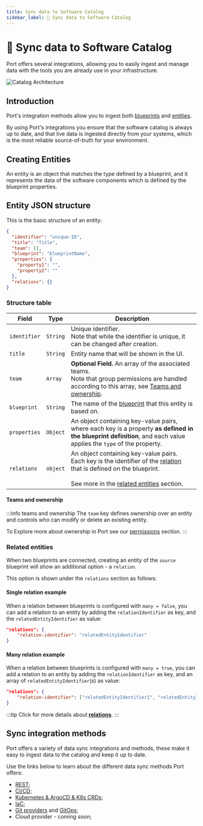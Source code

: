 ```yaml
---
title: Sync data to Software Catalog
sidebar_label: 🔌 Sync data to Software Catalog
---
```


# 🔌 Sync data to Software Catalog

Port offers several integrations, allowing you to easily ingest and manage data with the tools you are already use in your infrastructure.

![Catalog Architecture](../../../static/img/sync-data-to-catalog/catalog-arch.jpg)

## Introduction

Port's integration methods allow you to ingest both [blueprints](../define-your-data-model/setup-blueprint/setup-blueprint.md#blueprint-structure) and [entities](#entity-json-structure).

By using Port's integrations you ensure that the software catalog is always up to date, and that live data is ingested directly from your systems, which is the most reliable source-of-truth for your environment.

## Creating Entities

An entity is an object that matches the type defined by a blueprint, and it represents the data of the software components which is defined by the blueprint properties.

## Entity JSON structure

This is the basic structure of an entity:

```json showLineNumbers
{
  "identifier": "unique-ID",
  "title": "Title",
  "team": [],
  "blueprint": "blueprintName",
  "properties": {
    "property1": "",
    "property2": ""
  },
  "relations": {}
}
```

### Structure table

| Field        | Type     | Description                                                                                                                                                                                                                                                            |
| ------------ | -------- | ---------------------------------------------------------------------------------------------------------------------------------------------------------------------------------------------------------------------------------------------------------------------- |
| `identifier` | `String` | Unique identifier. <br /> Note that while the identifier is unique, it can be changed after creation.                                                                                                                                                                  |
| `title`      | `String` | Entity name that will be shown in the UI.                                                                                                                                                                                                                              |
| `team`       | `Array`  | **Optional Field.** An array of the associated teams. <br /> Note that group permissions are handled according to this array, see [Teams and ownership](#teams-and-ownership).                                                                                         |
| `blueprint`  | `String` | The name of the [blueprint](../define-your-data-model/setup-blueprint/setup-blueprint.md) that this entity is based on.                                                                                                                                                |
| `properties` | `Object` | An object containing key-value pairs, where each key is a property **as defined in the blueprint definition**, and each value applies the `type` of the property.                                                                                                      |
| `relations`  | `object` | An object containing key-value pairs.<br /> Each key is the identifier of the [relation](../define-your-data-model/relate-blueprints/relate-blueprints.md) that is defined on the blueprint.<br /><br />See more in the [related entities](#related-entities) section. |

#### Teams and ownership

:::info teams and ownership
The `team` key defines ownership over an entity and controls who can modify or delete an existing entity.

To Explore more about ownership in Port see our [permissions](../../sso-rbac/rbac/rbac.md) section.
:::

### Related entities

When two blueprints are connected, creating an entity of the `source` blueprint will show an additional option - a `relation`.

This option is shown under the `relations` section as follows:

#### Single relation example

When a relation between blueprints is configured with `many = false`, you can add a relation to an entity by adding the `relationIdentifier` as key, and the `relatedEntityIdentifier` as value:

```json showLineNumbers
"relations": {
    "relation-identifier": "relatedEntityIdentifier"
}
```

#### Many relation example

When a relation between blueprints is configured with `many = true`, you can add a relation to an entity by adding the `relationIdentifier` as key, and an array of `relatedEntityIdentifier`(s) as value:

```json showLineNumbers
"relations": {
    "relation-identifier": ["relatedEntityIdentifier1", "relatedEntityIdentifier2"]
}
```

:::tip
Click for more details about [**relations**](../define-your-data-model/relate-blueprints/relate-blueprints.md).
:::

## Sync integration methods

Port offers a variety of data sync integrations and methods, these make it easy to ingest data to the catalog and keep it up to date.

Use the links below to learn about the different data sync methods Port offers:

- [REST](../../api-reference/api-reference.mdx);
- [CI/CD](./ci-cd/ci-cd.md);
- [Kubernetes & ArgoCD & K8s CRDs](./kubernetes/kubernetes.md);
- [IaC](./iac/iac.md);
- [Git providers](./git-provider/git-provider.md) and [GitOps](./gitops/gitops.md);
- Cloud provider - coming soon;
